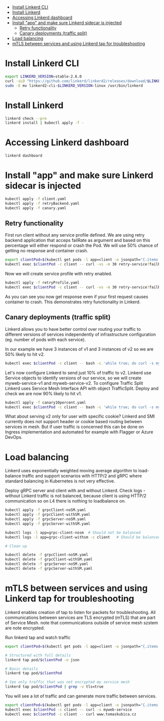 - [Install Linkerd CLI](#install-linkerd-cli)
- [Install Linkerd](#install-linkerd)
- [Accessing Linkerd dashboard](#accessing-linkerd-dashboard)
- [Install "app" and make sure Linkerd sidecar is injected](#install-%22app%22-and-make-sure-linkerd-sidecar-is-injected)
  - [Retry functionality](#retry-functionality)
  - [Canary deployments (traffic split)](#canary-deployments-traffic-split)
- [Load balancing](#load-balancing)
- [mTLS between services and using Linkerd tap for troubleshooting](#mtls-between-services-and-using-linkerd-tap-for-troubleshooting)

# Install Linkerd CLI
```bash
export LINKERD_VERSION=stable-2.6.0
curl -sLO "https://github.com/linkerd/linkerd2/releases/download/$LINKERD_VERSION/linkerd2-cli-$LINKERD_VERSION-linux"
sudo -E mv linkerd2-cli-$LINKERD_VERSION-linux /usr/bin/linkerd
```

# Install Linkerd

```bash
linkerd check --pre
linkerd install | kubectl apply -f -
```

# Accessing Linkerd dashboard

```bash
linkerd dashboard
```

# Install "app" and make sure Linkerd sidecar is injected
```bash
kubectl apply -f client.yaml
kubectl apply -f retryBackend.yaml
kubectl apply -f canary.yaml
```

## Retry functionality
First run client without any service profile defined. We are using retry backend application that acceps failRate as argument and based on this percentage will either respond or crash the Pod. We will use 50% chance of getting no response and container crash.

```bash
export clientPod=$(kubectl get pods -l app=client -o jsonpath="{.items[0].metadata.name}")
kubectl exec $clientPod -c client -- curl -vs -m 30 retry-service?failRate=50
```

Now we will create service profile with retry enabled.

```bash
kubectl apply -f retryProfile.yaml
kubectl exec $clientPod -c client -- curl -vs -m 30 retry-service?failRate=50
```

As you can see you now get response even if your first request causes container to crash. This demonstrates retry functionality in Linkerd.

## Canary deployments (traffic split)
Linkerd allows you to have better control over routing your traffic to different versions of services independently of infrastructure configuration (eg. number of pods with each service).

In our example we have 3 instances of v1 and 3 instances of v2 so we are 50% likely to hit v2.

```bash
kubectl exec $clientPod -c client -- bash -c 'while true; do curl -s myweb-service; echo; done'
```

Let's now configure Linkerd to send just 10% of traffic to v2. Linkerd use Service objects to identify versions of our service, so we will create myweb-service-v1 and myweb-service-v2. To configure Traffic Split Linkerd uses Service Mesh Interface API with object TrafficSplit. Deploy and check we are now 90% likely to hit v1.

```bash
kubectl apply -f canary10percent.yaml
kubectl exec $clientPod -c client -- bash -c 'while true; do curl -s myweb-service; echo; done'
```

What about serving v2 only for user with specific cookie? Linkerd and SMI currently does not support header or cookie based routing between services in mesh. But if user traffic is concerned this can be done on Ingress implementation and automated for example with Flagger or Azure DevOps.

# Load balancing
Linkerd uses exponentially weighted moving average algorithm to load-balance traffic and support scenarios with HTTP/2 and gRPC where standard balancing in Kubernetes is not very effective.

Deploy gRPC server and client with and without Linkerd. Check logs - without Linkerd traffic is not balanced, because client is using HTTP/2 communication so on L4 there is nothing to loadbalance on.

```bash
kubectl apply -f grpcClient-noSM.yaml
kubectl apply -f grpcClient-withSM.yaml
kubectl apply -f grpcServer-noSM.yaml
kubectl apply -f grpcServer-withSM.yaml

kubectl logs -l app=grpc-client-nosm  # Should not be balanced
kubectl logs -l app=grpc-client-withsm -c client   # Should be balanced

# Clean up

kubectl delete -f grpcClient-noSM.yaml
kubectl delete -f grpcClient-withSM.yaml
kubectl delete -f grpcServer-noSM.yaml
kubectl delete -f grpcServer-withSM.yaml
```

#  mTLS between services and using Linkerd tap for troubleshooting
Linkerd enables creation of tap to listen for packets for troubleshooting. All communications between services are TLS encrypted (mTLS) that are part of Service Mesh. note that communications outside of service mesh szstem are note encrypted.

Run linkerd tap and watch traffic
```bash
export clientPod=$(kubectl get pods -l app=client -o jsonpath="{.items[0].metadata.name}")

# Structured with full details
linkerd tap pod/$clientPod -o json

# Basic details
linkerd tap pod/$clientPod

# See only traffic that was not encrypted my service mesh
linkerd tap pod/$clientPod | grep -v tls=true
```

You will see a lot of traffic and can generate more traffic between services.

```bash
export clientPod=$(kubectl get pods -l app=client -o jsonpath="{.items[0].metadata.name}")
kubectl exec $clientPod -c client -- curl -s myweb-service
kubectl exec $clientPod -c client -- curl www.tomaskubica.cz
```